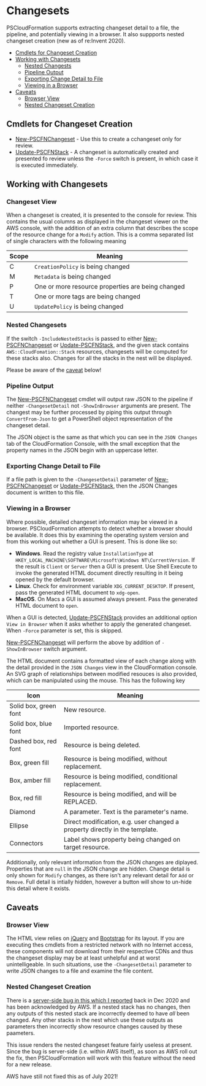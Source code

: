 # Changesets

PSCloudFormation supports extracting changeset detail to a file, the pipeline, and potentially viewing in a browser. It also suppports nested changeset creation (new as of re:Invent 2020).

* [Cmdlets for Changeset Creation](#Cmdlets-for-Changeset-Creation)
* [Working with Changesets](#Working-with-Changesets)
    * [Nested Changests](#Nested-Changeset)
    * [Pipeline Output](#Pipeline-Output)
    * [Exporting Change Detail to File](#Exporting-Change-Detail-to-File)
    * [Viewing in a Browser](#Viewing-in-a-Browser)
* [Caveats](#Caveats)
    * [Browser View](#Browser-View)
    * [Nested Changeset Creation](#Nested-Changeset-Creation)

## Cmdlets for Changeset Creation

* [New-PSCFNChangeset](xref:Update-PSCFNChangeset) - Use this to create a cchangeset only for review.
* [Update-PSCFNStack](xref:Update-PSCFNStack) - A changeset is automatically created and presented fo review unless the `-Force` switch is present, in which case it is executed immediately.

## Working with Changesets

### Changeset View

When a changeset is created, it is presented to the console for review. This contains the usual columns as displayed in the changeset viewer on the AWS console, with the addition of an extra column that describes the scope of the resource change for a `Modify` action. This is a comma separated list of single characters with the following meaning

| Scope | Meaning                                           |
|-------|---------------------------------------------------|
| C     | `CreationPolicy` is being changed                 |
| M     | `Metadata` is being changed                       |
| P     | One or more resource properties are being changed |
| T     | One or more tags are being changed                |
| U     | `UpdatePolicy` is being changed                   |

### Nested Changesets

If the switch `-IncludeNestedStacks` is passed to either [New-PSCFNChangeset](xref:Update-PSCFNChangeset) or [Update-PSCFNStack](xref:Update-PSCFNStack), and the given stack contains `AWS::CloudFomation::Stack` resources, changesets will be computed for these stacks also. Changes for all the stacks in the nest will be displayed.

Please be aware of the [caveat](#Nested-Changeset-Creation) below!

### Pipeline Output

The [New-PSCFNChangeset](xref:Update-PSCFNChangeset) cmdlet will output raw JSON to the pipeline if neither `-ChangesetDetail` not `-ShowInBrowser` arguments are present. The changest may be further processed by piping this output through `ConvertFrom-Json` to get a PowerShell object representation of the changeset detail.

The JSON object is the same as that which you can see in the `JSON Changes` tab of the CloudFormation Console, with the small exception that the property names in the JSON begin with an uppercase letter.


### Exporting Change Detail to File

If a file path is given to the `-ChangesetDetail` parameter of [New-PSCFNChangeset](xref:Update-PSCFNChangeset) or [Update-PSCFNStack](xref:Update-PSCFNStack), then the JSON Changes document is written to this file.

### Viewing in a Browser

Where possible, detailed changeset information may be viewed in a browser. PSCloudFormation attempts to detect whether a browser should be available. It does this by examining the operating system version and from this working out whether a GUI is present. This is done like so:

* **Windows**. Read the registry value `InstallationType` at `HKEY_LOCAL_MACHINE\SOFTWARE\Microsoft\Windows NT\CurrentVersion`. If the result is `Client` or `Server` then a GUI is present. Use Shell Execute to invoke the generated HTML document directly resulting in it being opened by the default browser.
* **Linux**. Check for environment variable `XDG_CURRENT_DESKTOP`. If present, pass the generated HTML document to `xdg-open`.
* **MacOS**. On Macs a GUI is assumed always present. Pass the generated HTML document to `open`.

When a GUI is detected, [Update-PSCFNStack](xref:Update-PSCFNStack) provides an additional option `View in Browser` when it asks whether to apply the generated changeset. When `-Force` parameter is set, this is skipped.

[New-PSCFNChangeset](xref:Update-PSCFNChangeset) will perform the above by addition of `-ShowInBrowser` switch argument.

The HTML document contains a formatted view of each change along with the detail provided in the `JSON Changes` view in the CloudFormation console. An SVG graph of relationships between modified resouces is also provided, which can be manipulated using the mouse. This has the following key

| Icon                  | Meaning                                                                     |
|-----------------------|-----------------------------------------------------------------------------|
| Solid box, green font | New resource.                                                               |
| Solid box, blue font  | Imported resource.                                                               |
| Dashed box, red font  | Resource is being deleted.                                                  |
| Box, green fill       | Resource is being modified, without replacement.                            |
| Box, amber fill       | Resource is being modified, conditional replacement.                        |
| Box, red fill         | Resource is being modified, and will be REPLACED.                           |
| Diamond               | A parameter. Text is the parameter's name.                                  |
| Ellipse               | Direct modification, e.g. user changed a property directly in the template. |
| Connectors            | Label shows property being changed on target resource.                      |

Additionally, only relevant information from the JSON changes are diplayed. Properties that are `null` in the JSON change are hidden. Change detail is only shown for `Modify` changes, as there isn't any relevant detail for `Add` or `Remove`. Full detail is intially hidden, however a button will show to un-hide this detail where it exists.

## Caveats

### Browser View

The HTML view relies on [jQuery](https://jquery.com) and [Bootstrap](https://getbootstrap.com) for its layout. If you are executing thes cmdlets from a restricted network with no Internet access, these components will not download from their respective CDNs and thus the changeset display may be at least unhelpful and at worst unintelligeable. In such situations, use the `-ChangesetDetail` parameter to write JSON changes to a file and examine the file content.

### Nested Changeset Creation

There is a [server-side bug in this which I reported](https://github.com/fireflycons/aws-nested-changeset-bug) back in Dec 2020 and has been acknowledged by AWS. If a nested stack has no changes, then any outputs of this nested stack are incorrectly deemed to have *all* been changed. Any other stacks in the nest which use these outputs as parameters then incorrectly show resource changes caused by these paameters.

This issue renders the nested changeset feature fairly useless at present. Since the bug is server-side (i.e. within AWS itself), as soon as AWS roll out the fix, then PSCloudFormation will work with this feature without the need for a new release.

AWS have still not fixed this as of July 2021!

